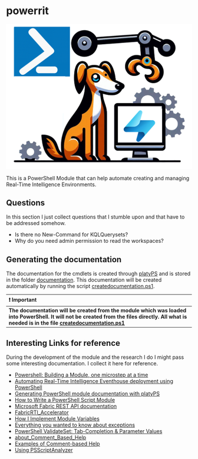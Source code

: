 # powerrit

![Power-RTI Logo](./documentation/images/powerrti_logo.png)

This is a PowerShell Module that can help automate creating and managing Real-Time Intelligence Environments.

## Questions

In this section I just collect questions that I stumble upon and that have to be addressed somehow.

- Is there no New-Command for KQLQuerysets?
- Why do you need admin permission to read the workspaces?

## Generating the documentation

The documentation for the cmdlets is created through [platyPS](https://github.com/PowerShell/platyPS) and is stored in the folder [documentation](./documentation/). This documentation will be created automatically by running the script [createdocumentation.ps1](./helper/createdocumentation.ps1).

| :heavy_exclamation_mark: **Important**                                                                                                                                                                                                |
| :------------------------------------------------------------------------------------------------------------------------------------------------------------------------------------------------------------------------------------ |
| **The documentation will be created from the module which was loaded into PowerShell. It will not be created from the files directly. All what is needed is in the file [createdocumentation.ps1](./helper/createdocumentation.ps1)** |

## Interesting Links for reference

During the development of the module and the research I do I might pass some interesting documentation. I collect it here for reference.

- [Powershell: Building a Module, one microstep at a time](https://powershellexplained.com/2017-05-27-Powershell-module-building-basics/)
- [Automating Real-Time Intelligence Eventhouse deployment using PowerShell](https://blog.fabric.microsoft.com/en/blog/automating-real-time-intelligence-eventhouse-deployment-using-powershell?ft=04-2024:date)
- [Generating PowerShell module documentation with platyPS](https://mikefrobbins.com/2023/11/30/generating-powershell-module-documentation-with-platyps/)
- [How to Write a PowerShell Script Module](https://learn.microsoft.com/en-us/powershell/scripting/developer/module/how-to-write-a-powershell-script-module?view=powershell-7.4)
- [Microsoft Fabric REST API documentation](https://learn.microsoft.com/en-us/rest/api/fabric/articles/)
- [FabricRTI_Accelerator](https://github.com/SuryaTejJosyula/FabricRTI_Accelerator/tree/main)
- [How I Implement Module Variables](https://thedavecarroll.com/powershell/how-i-implement-module-variables/)
- [Everything you wanted to know about exceptions](https://learn.microsoft.com/en-us/powershell/scripting/learn/deep-dives/everything-about-exceptions?view=powershell-7.4)
- [PowerShell ValidateSet: Tab-Completion & Parameter Values](https://adamtheautomator.com/powershell-validateset/)
- [about_Comment_Based_Help](https://learn.microsoft.com/en-us/powershell/module/microsoft.powershell.core/about/about_comment_based_help?view=powershell-5.1)
- [Examples of Comment-based Help](https://learn.microsoft.com/en-us/powershell/scripting/developer/help/examples-of-comment-based-help?view=powershell-7.4)
- [Using PSScriptAnalyzer](https://learn.microsoft.com/en-us/powershell/utility-modules/psscriptanalyzer/using-scriptanalyzer?view=ps-modules)
